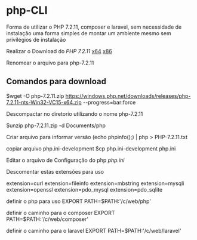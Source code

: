 # php-CLI

Forma de utilizar o PHP 7.2.11, composer e laravel, sem necessidade de instalação uma forma simples de montar um ambiente mesmo sem privilégios de instalação


Realizar o Download do *PHP 7.2.11*
[x64](https://windows.php.net/downloads/releases/php-7.2.11-nts-Win32-VC15-x64.zip)
[x86](https://windows.php.net/downloads/releases/php-7.2.11-nts-Win32-VC15-x86.zip)

Renomear o arquivo para php-7.2.11

## Comandos para download 

  $wget -O php-7.2.11.zip https://windows.php.net/downloads/releases/php-7.2.11-nts-Win32-VC15-x64.zip --progress=bar:force

Descompactar no diretorio utilizando o nome php-7.2.11

 $unzip php-7.2.11.zip -d Documents/php

Criar arquivo para informar versão 
(echo phpinfo();) | php > PHP-7.2.11.txt



copiar arquivo php.ini-development
$cp php.ini-development php.ini

Editar o arquivo de Configuração do php 
*php.ini*

Descomentar estas extensões para uso

extension=curl
extension=fileinfo
extension=mbstring
extension=mysqli
extension=openssl
extension=pdo_mysql
extension=pdo_sqlite


definir o php para uso
EXPORT PATH=$PATH:'/c/web/php'

definir o caminho para o composer
EXPORT PATH=$PATH:'/c/web/composer' 

definir o caminho para o laravel
EXPORT PATH=$PATH:'/c/web/laravel' 
